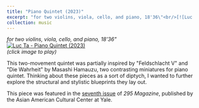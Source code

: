 ```yaml
---
title: "Piano Quintet (2023)"
excerpt: "for two violins, viola, cello, and piano, 18'36\"<br/>[![Luc Ta - Piano Quintet (2023)](https://img.youtube.com/vi/Hk-ibIDhY2s/0.jpg 'Luc Ta - Piano Quintet (2023)')](https://luc-ta.github.io/music/2023-piano-quintet/)"
collection: music
---
```


_for two violins, viola, cello, and piano, 18'36"_\
[![Luc Ta - Piano Quintet (2023)](https://img.youtube.com/vi/Hk-ibIDhY2s/0.jpg)](https://www.youtube.com/watch?v=Hk-ibIDhY2s&list=PLYZn6AEJG5Oc9pHJ__hMAyvc0bUI8K-Ql&index=1)\
_(click image to play)_

This two-movement quintet was partially inspired by "Feldschlacht V" and "Die Wahrheit" by Masashi Hamauzu, two contrasting miniatures for piano quintet. Thinking about these pieces as a sort of diptych, I wanted to further explore the structural and stylistic blueprints they lay out.

This piece was featured in the [seventh issue](https://aacc.yalecollege.yale.edu/resources/295-magazine) of _295 Magazine_, published by the Asian American Cultural Center at Yale.
